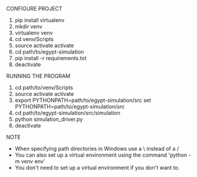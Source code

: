 CONFIGURE PROJECT
1. pip install virtualenv
2. mkdir venv
3. virtualenv venv
6. cd venv/Scripts
7. source activate      <!-- Linux -->
   activate             <!-- Windows -->
8. cd path/to/egypt-simulation
9. pip install -r requirements.txt
10. deactivate

RUNNING THE PROGRAM
1. cd path/to/venv/Scripts
2. source activate      <!-- Linux -->
   activate             <!-- Windows -->
4. export PYTHONPATH=path/to/egypt-simulation/src       <!-- Linux -->
   set PYTHONPATH=path/to/egypt-simulation/src          <!-- Windows -->
5. cd path/to/egypt-simulation/src/simulation
6. python simulation_driver.py
7. deactivate

NOTE
* When specifying path directories in Windows use a \ instead of a /
* You can also set up a virtual environment using the command 'python -m venv env'
* You don't need to set up a virtual environment if you don't want to.
